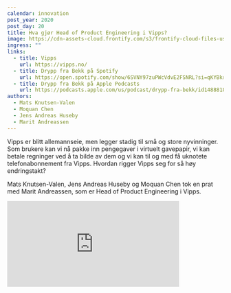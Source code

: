 ```yaml
---
calendar: innovation
post_year: 2020
post_day: 20
title: Hva gjør Head of Product Engineering i Vipps?
image: https://cdn-assets-cloud.frontify.com/s3/frontify-cloud-files-us/eyJwYXRoIjoiZnJvbnRpZnlcL2FjY291bnRzXC9jMlwvMTczMDkwXC9wcm9qZWN0c1wvMjEzNjI3XC9hc3NldHNcLzhmXC8zNjIwMjg0XC8xZTgwNmRlOWYzNmMwZTYwYzhhYjY0YzY3ZjFlOWNhYy0xNTcxODMwNTQ0LnBuZyJ9:cloud:j6r4FkeZyXA0qq7yaMMYMJ4KFjfGLZx8ef-OSeCgeYs
ingress: ""
links:
  - title: Vipps
    url: https://vipps.no/
  - title: Drypp fra Bekk på Spotify
    url: https://open.spotify.com/show/6SVNY97zuPWcVdvE2FSNRL?si=qKYBkrpzS9SUp9UJU3XBXQ
  - title: Drypp fra Bekk på Apple Podcasts
    url: https://podcasts.apple.com/us/podcast/drypp-fra-bekk/id1488818165
authors:
  - Mats Knutsen-Valen
  - Moquan Chen
  - Jens Andreas Huseby
  - Marit Andreassen
---
```

Vipps er blitt allemannseie, men legger stadig til små og store nyvinninger. Som brukere kan vi nå pakke inn pengegaver i virtuelt gavepapir, vi kan betale regninger ved å ta bilde av dem og vi kan til og med få uknotete telefonabonnement fra Vipps. Hvordan rigger Vipps seg for så høy endringstakt?

Mats Knutsen-Valen, Jens Andreas Huseby og Moquan Chen tok en prat med Marit Andreassen, som er Head of Product Engineering i Vipps.

<iframe src="https://anchor.fm/drypp/embed/episodes/--enhlgi" height="200px" width="400px" frameborder="0" scrolling="no"></iframe>